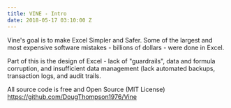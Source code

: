 ```yaml
---
title: VINE - Intro
date: 2018-05-17 03:10:00 Z
---
```


Vine's goal is to make Excel Simpler and Safer.
Some of the largest and most expensive software mistakes - billions of dollars -  were done in Excel.

Part of this is the design of Excel - lack of "guardrails", data and formula corruption, and insufficient data management (lack automated backups, transaction logs, and audit trails.


All source code is free and Open Source (MIT License)
https://github.com/DougThompson1976/Vine